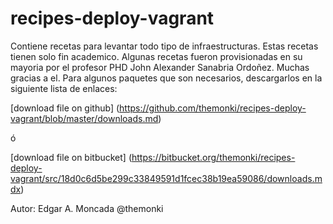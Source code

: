 recipes-deploy-vagrant
======================

Contiene recetas para levantar todo tipo de infraestructuras.
Estas recetas tienen solo fin academico.
Algunas recetas fueron provisionadas en su mayoria por el profesor PHD John Alexander Sanabria Ordoñez. Muchas gracias a el.
Para algunos paquetes que son necesarios, descargarlos en la siguiente lista de enlaces:

[download file on github] (https://github.com/themonki/recipes-deploy-vagrant/blob/master/downloads.md)

ó

[download file on bitbucket] (https://bitbucket.org/themonki/recipes-deploy-vagrant/src/18d0c6d5be299c33849591d1fcec38b19ea59086/downloads.mdx)

Autor: Edgar A. Moncada @themonki
